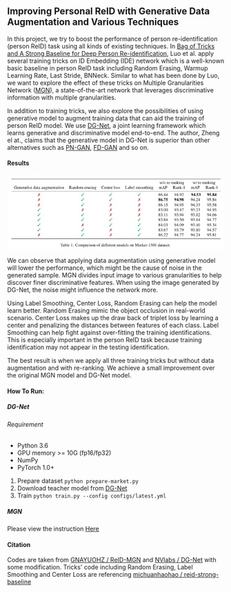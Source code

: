 ## Improving Personal ReID with Generative Data Augmentation and Various Techniques

In this project, we try to boost the performance of person re-identification (person ReID) task using all kinds of existing techniques.
In [Bag of Tricks and A Strong Baseline for Deep Person Re-identification](https://arxiv.org/abs/1903.07071), Luo et al. apply 
several training tricks on ID Embedding (IDE) network which is a well-known basic baseline in person ReID task including Random Erasing, Warmup Learning Rate, Last Stride, BNNeck.
Similar to what has been done by Luo, we want to explore the effect of these tricks on Multiple Granularities Network ([MGN](https://arxiv.org/pdf/1804.01438v1.pdf)), a state-of-the-art network that 
leverages discriminative information with multiple granularities.  

In addition to training tricks, we also explore the possibilities of using generative model to augment training data that 
can aid the training of person ReID model. We use [DG-Net](https://arxiv.org/abs/1904.07223), a joint learning framework which 
learns generative and discriminative model end-to-end. The author, Zheng el at., claims that the generative model in DG-Net 
is superior than other alternatives such as [PN-GAN](https://arxiv.org/abs/1712.02225), [FD-GAN](https://arxiv.org/abs/1712.02225) and so on. 

#### Results
![Experiment results](assets/results.png)

We can observe that applying data augmentation using generative model will lower the performance, 
which might be the cause of noise in the generated sample. MGN divides input image to various granularities to help discover
 finer discriminative features. When using the image generated by DG-Net, the noise might influence the network more. 

Using Label Smoothing, Center Loss, Random Erasing can help the model learn better. Random Erasing mimic the object occlusion in real-world 
scenario. Center Loss makes up the draw back of triplet loss by learning a center and penalizing the distances between features of each class.
Label Smoothing can help fight against over-fitting the training identifications. This is especially important in the person ReID task because
training identification may not appear in the testing identification.

The best result is when we apply all three training tricks but without data augmentation and with re-ranking. We achieve a small improvement
over the original MGN model and DG-Net model. 

#### How To Run: 
##### DG-Net
###### Requirement
- Python 3.6
- GPU memory >= 10G (fp16/fp32)
- NumPy
- PyTorch 1.0+

1. Prepare dataset
``python prepare-market.py``
2. Download teacher model from [DG-Net](https://github.com/NVlabs/DG-Net)
3. Train `python train.py --config configs/latest.yml`
##### MGN
Please view the instruction [Here](ReID-MGN/README.md)
#### Citation
Codes are taken from [GNAYUOHZ / ReID-MGN](https://github.com/GNAYUOHZ/ReID-MGN) and [NVlabs / DG-Net](https://github.com/NVlabs/DG-Net) with some modification. 
Tricks' code including Random Erasing, Label Smoothing and Center Loss are referencing [michuanhaohao / reid-strong-baseline](https://arxiv.org/abs/1904.07223)



